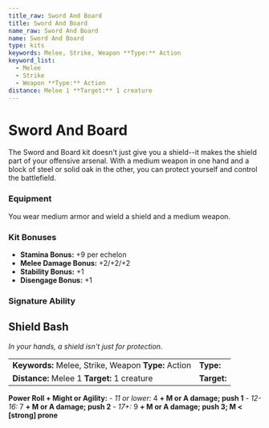 ```yaml
---
title_raw: Sword And Board
title: Sword And Board
name_raw: Sword And Board
name: Sword And Board
type: kits
keywords: Melee, Strike, Weapon **Type:** Action
keyword_list:
  - Melee
  - Strike
  - Weapon **Type:** Action
distance: Melee 1 **Target:** 1 creature
---
```


# Sword And Board

The Sword and Board kit doesn't just give you a shield--it makes the shield part of your offensive arsenal. With a medium weapon in one hand and a block of steel or solid oak in the other, you can protect yourself and control the battlefield.

### Equipment

You wear medium armor and wield a shield and a medium weapon.

### Kit Bonuses

- **Stamina Bonus:** +9 per echelon
- **Melee Damage Bonus:** +2/+2/+2
- **Stability Bonus:** +1
- **Disengage Bonus:** +1

### Signature Ability

## Shield Bash

*In your hands, a shield isn't just for protection.*

|                                                      |             |
| :--------------------------------------------------- | :---------- |
| **Keywords:** Melee, Strike, Weapon **Type:** Action | **Type:**   |
| **Distance:** Melee 1 **Target:** 1 creature         | **Target:** |

**Power Roll + Might or Agility:** - *11 or lower:* 4 **+ M or A damage; push 1** - *12-16:* 7 **+ M or A damage; push 2** - *17+:* 9 **+ M or A damage; push 3; M \< \[strong\] prone**
